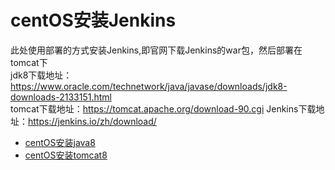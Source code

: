 # centOS安装Jenkins

此处使用部署的方式安装Jenkins,即官网下载Jenkins的war包，然后部署在tomcat下  
jdk8下载地址：https://www.oracle.com/technetwork/java/javase/downloads/jdk8-downloads-2133151.html     
tomcat下载地址：https://tomcat.apache.org/download-90.cgi
Jenkins下载地址：https://jenkins.io/zh/download/

- [centOS安装java8](../jdk/README.md)
- [centOS安装tomcat8](../tomcat/README.md)

